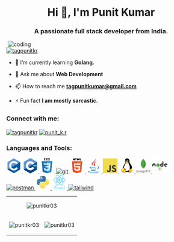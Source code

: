 <h1 align="center">Hi 👋, I'm Punit Kumar</h1>
<h3 align="center">A passionate full stack developer from India.</h3>
<img align="right" width="500px" src="https://cdn.dribbble.com/users/1162077/screenshots/3848914/programmer.gif" alt="coding"/>

<p align="left"> <a href="https://twitter.com/tagpunitkr" target="blank"><img src="https://img.shields.io/twitter/follow/tagpunitkr?logo=twitter&style=for-the-badge" alt="tagpunitkr" /></a> </p>

- 🌱 I’m currently learning **Golang.**

- 💬 Ask me about **Web Development**

- 📫 How to reach me **tagpunitkumar@gmail.com**

- ⚡ Fun fact **I am mostly sarcastic.**

<h3 align="left">Connect with me:</h3>
<p align="left">
<a href="https://twitter.com/tagpunitkr" target="blank"><img align="center" src="https://raw.githubusercontent.com/rahuldkjain/github-profile-readme-generator/master/src/images/icons/Social/twitter.svg" alt="tagpunitkr" height="30" width="40" /></a>
<a href="https://linkedin.com/in/punit-kumar03" target="blank">
<a href="https://instagram.com/punit_k.r" target="blank"><img align="center" src="https://raw.githubusercontent.com/rahuldkjain/github-profile-readme-generator/master/src/images/icons/Social/instagram.svg" alt="punit_k.r" height="30" width="40" /></a>
</p>

<h3 align="left">Languages and Tools:</h3>
<p align="left"> <a href="https://www.cprogramming.com/" target="_blank" rel="noreferrer"> <img src="https://raw.githubusercontent.com/devicons/devicon/master/icons/c/c-original.svg" alt="c" width="40" height="40"/> </a> <a href="https://www.w3schools.com/cpp/" target="_blank" rel="noreferrer"> <img src="https://raw.githubusercontent.com/devicons/devicon/master/icons/cplusplus/cplusplus-original.svg" alt="cplusplus" width="40" height="40"/> </a> <a href="https://www.w3schools.com/css/" target="_blank" rel="noreferrer"> <img src="https://raw.githubusercontent.com/devicons/devicon/master/icons/css3/css3-original-wordmark.svg" alt="css3" width="40" height="40"/> </a> <a href="https://git-scm.com/" target="_blank" rel="noreferrer"> <img src="https://www.vectorlogo.zone/logos/git-scm/git-scm-icon.svg" alt="git" width="40" height="40"/> </a> <a href="https://www.w3.org/html/" target="_blank" rel="noreferrer"> <img src="https://raw.githubusercontent.com/devicons/devicon/master/icons/html5/html5-original-wordmark.svg" alt="html5" width="40" height="40"/> </a> <a href="https://www.java.com" target="_blank" rel="noreferrer"> <img src="https://raw.githubusercontent.com/devicons/devicon/master/icons/java/java-original.svg" alt="java" width="40" height="40"/> </a> <a href="https://developer.mozilla.org/en-US/docs/Web/JavaScript" target="_blank" rel="noreferrer"> <img src="https://raw.githubusercontent.com/devicons/devicon/master/icons/javascript/javascript-original.svg" alt="javascript" width="40" height="40"/> </a> <a href="https://www.linux.org/" target="_blank" rel="noreferrer"> <img src="https://raw.githubusercontent.com/devicons/devicon/master/icons/linux/linux-original.svg" alt="linux" width="40" height="40"/> </a> <a href="https://www.mongodb.com/" target="_blank" rel="noreferrer"> <img src="https://raw.githubusercontent.com/devicons/devicon/master/icons/mongodb/mongodb-original-wordmark.svg" alt="mongodb" width="40" height="40"/> </a> <a href="https://nodejs.org" target="_blank" rel="noreferrer"> <img src="https://raw.githubusercontent.com/devicons/devicon/master/icons/nodejs/nodejs-original-wordmark.svg" alt="nodejs" width="40" height="40"/> </a> <a href="https://postman.com" target="_blank" rel="noreferrer"> <img src="https://www.vectorlogo.zone/logos/getpostman/getpostman-icon.svg" alt="postman" width="40" height="40"/> </a> <a href="https://www.python.org" target="_blank" rel="noreferrer"> <img src="https://raw.githubusercontent.com/devicons/devicon/master/icons/python/python-original.svg" alt="python" width="40" height="40"/> </a> <a href="https://reactjs.org/" target="_blank" rel="noreferrer"> <img src="https://raw.githubusercontent.com/devicons/devicon/master/icons/react/react-original-wordmark.svg" alt="react" width="40" height="40"/> </a> <a href="https://tailwindcss.com/" target="_blank" rel="noreferrer"> <img src="https://www.vectorlogo.zone/logos/tailwindcss/tailwindcss-icon.svg" alt="tailwind" width="40" height="40"/> </a> </p>

<table align="centre">
<tr>
    <td colspan="2" align="center">
    <p><img src="https://github-readme-stats-4ciy0ilm7-punitkr03.vercel.app/api/top-langs?username=punitkr03&show_icons=true&locale=en&layout=compact&theme=holi" width="480px" alt="punitkr03" /></p>
    </td>
</tr>
<tr>
    <td>
    <p align="centre"><img src="https://github-readme-stats-4ciy0ilm7-punitkr03.vercel.app/api?username=punitkr03&show_icons=true&locale=en&theme=holi" alt="punitkr03" /></p>
    </td>
    <td>
    <p><img align="center" src="https://stats03.vercel.app?user=punitkr03&theme=holi-theme&border_radius=10" alt="punitkr03" /></p>
    </td>
</tr>
</table>
